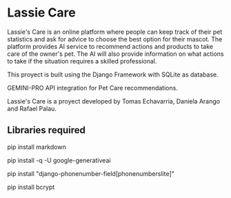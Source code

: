# Lassie Care
Lassie's Care is an online platform where people can keep track of their pet statistics and ask for advice to choose the best option for their mascot. 
The platform provides AI service to recommend actions and products to take care of the owner's pet. 
The AI will also provide information on what actions to take if the situation requires a skilled professional.

This proyect is built using the Django Framework with SQLite as database.

GEMINI-PRO API integration for Pet Care recommendations.

Lassie's Care is a proyect developed by Tomas Echavarria, Daniela Arango and Rafael Palau.

## Libraries required

pip install markdown

pip install -q -U google-generativeai

pip install "django-phonenumber-field[phonenumberslite]"

pip install bcrypt
